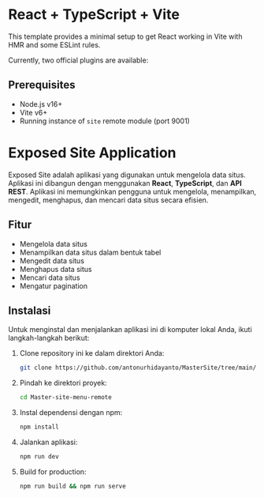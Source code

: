 # React + TypeScript + Vite

This template provides a minimal setup to get React working in Vite with HMR and some ESLint rules.

Currently, two official plugins are available:

## Prerequisites
- Node.js v16+
- Vite v6+
- Running instance of `site` remote module (port 9001)

# Exposed Site Application

Exposed Site adalah aplikasi yang digunakan untuk mengelola data situs. Aplikasi ini dibangun dengan menggunakan **React**, **TypeScript**, dan **API REST**. Aplikasi ini memungkinkan pengguna untuk mengelola, menampilkan, mengedit, menghapus, dan mencari data situs secara efisien.

## Fitur

- Mengelola data situs
- Menampilkan data situs dalam bentuk tabel
- Mengedit data situs
- Menghapus data situs
- Mencari data situs
- Mengatur pagination

## Instalasi

Untuk menginstal dan menjalankan aplikasi ini di komputer lokal Anda, ikuti langkah-langkah berikut:

1. Clone repository ini ke dalam direktori Anda:
   ```bash
   git clone https://github.com/antonurhidayanto/MasterSite/tree/main/master-site-menu-remote

2. Pindah ke direktori proyek:
    ```bash
    cd Master-site-menu-remote
3. Instal dependensi dengan npm:
    ```bash
    npm install
4. Jalankan aplikasi:
    ```bash
    npm run dev
5. Build for production:
    ```bash
    npm run build && npm run serve
